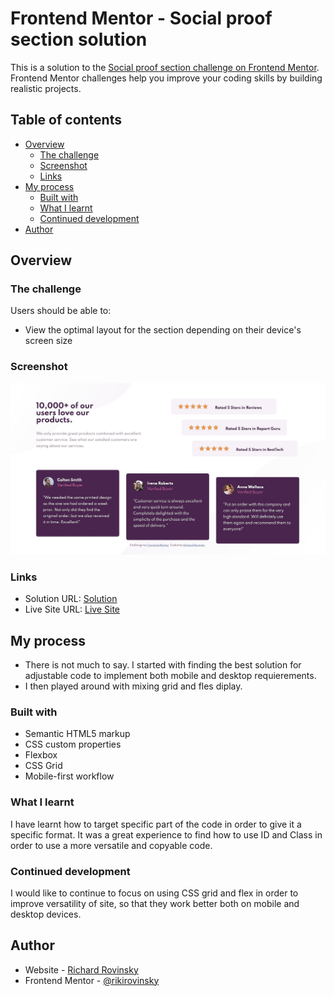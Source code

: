 # Frontend Mentor - Social proof section solution

This is a solution to the [Social proof section challenge on Frontend Mentor](https://www.frontendmentor.io/challenges/social-proof-section-6e0qTv_bA). Frontend Mentor challenges help you improve your coding skills by building realistic projects. 

## Table of contents

- [Overview](#overview)
  - [The challenge](#the-challenge)
  - [Screenshot](#screenshot)
  - [Links](#links)
- [My process](#my-process)
  - [Built with](#built-with)
  - [What I learnt](#what-i-learnt)
  - [Continued development](#continued-development)
- [Author](#author)

## Overview

### The challenge

Users should be able to:

- View the optimal layout for the section depending on their device's screen size

### Screenshot

![screenshot](images/screenshot.jpg)

### Links

- Solution URL: [Solution](https://github.com/rikirovinsky/social-proof-section.git)
- Live Site URL: [Live Site](https://rikirovinsky.github.io/social-proof-section)

## My process

- There is not much to say. I started with finding the best solution for adjustable code to implement both mobile and desktop requierements. 
- I then played around with mixing grid and fles diplay. 

### Built with

- Semantic HTML5 markup
- CSS custom properties
- Flexbox
- CSS Grid
- Mobile-first workflow

### What I learnt

I have learnt how to target specific part of the code in order to give it a specific format. It was a great experience to find how to use ID and Class in order to use a more versatile and copyable code.

### Continued development

I would like to continue to focus on using CSS grid and flex in order to improve versatility of site, so that they work better both on mobile and desktop devices.

## Author

- Website - [Richard Rovinsky](https://github.com/rikirovinsky)
- Frontend Mentor - [@rikirovinsky](https://www.frontendmentor.io/profile/rikirovinsky)
